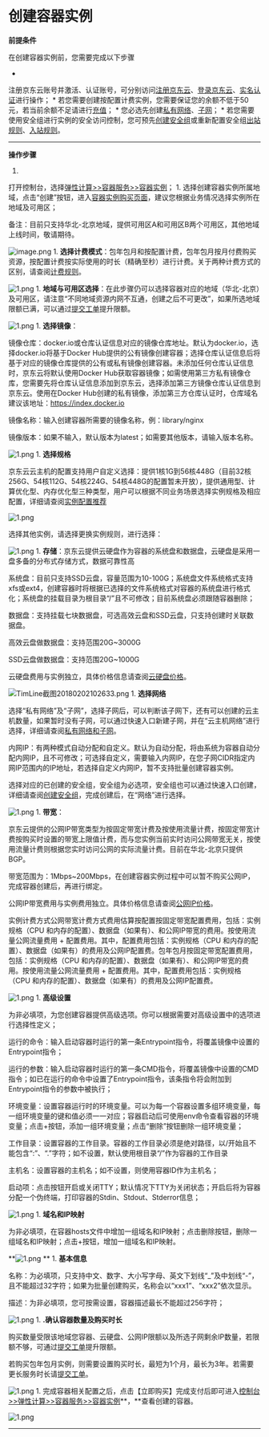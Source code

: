 # **创建容器实例**

**前提条件**

在创建容器实例前，您需要完成以下步骤

* 
注册京东云账号并激活、认证账号，可分别访问[注册京东云](https://uc.jdcloud.com/reg)、[登录京东云](https://uc.jdcloud.com/login)、[实名认证](https://uc.jdcloud.com/account/certify)进行操作；
* 
若您需要创建按配置计费实例，您需要保证您的余额不低于50元，若当前余额不足请进行[充值](https://uc.jdcloud.com/cost/capital/topUp)；
* 
您必选先创建[私有网络](https://www.jdcloud.com/help/detail/1527/isCatalog/1)、[子网](https://www.jdcloud.com/help/detail/1542/isCatalog/1)；
* 
若您需要使用安全组进行实例的安全访问控制，您可预先[创建安全组](https://www.jdcloud.com/help/detail/1486/isCatalog/1)或重新配置安全组[出站规则](https://www.jdcloud.com/help/detail/1490/isCatalog/1)、[入站规则](https://www.jdcloud.com/help/detail/1489/isCatalog/1)。

****

**操作步骤**

1. 
打开控制台，选择[弹性计算>>容器服务>>容器实例](https://console.jdcloud.com/host/container/list)；
1. 
选择创建容器实例所属地域，点击“创建”按钮，进入[容器实例购买页面](https://console.jdcloud.com/host/container/create?dataCenter=cn-north-1)，建议您根据业务情况选择实例所在地域及可用区；

备注：目前只支持华北-北京地域，提供可用区A和可用区B两个可用区，其他地域上线时间，敬请期待。

![image.png](https://img1.jcloudcs.com/cms/cd92e610-02e3-438a-bbdf-ed07211355a420171228220312.png)
1. 
**选择计费模式**：包年包月和按配置计费，包年包月按月付费购买资源，按配置计费按实际使用的时长（精确至秒）进行计费。关于两种计费方式的区别，请查阅[计费规则](https://www.jdcloud.com/help/detail/1940/isCatalog/1)。

![1.png](https://img1.jcloudcs.com/cms/b0b59022-af57-4363-9ecc-1364bbbc99e920171228170458.png)
1. 
**地域与可用区选择**：在此步骤仍可以选择容器对应的地域（华北-北京）及可用区，请注意“不同地域资源内网不互通，创建之后不可更改”，如果所选地域限额已满，可以通过[提交工单](https://uc.jdcloud.com/myorder/form?cateId=1&questionId=251)提升限额。

![1.png](https://img1.jcloudcs.com/cms/b74b388e-d35d-49f7-9ff6-c89f81e0668c20171228170636.png)
1. 
**选择镜像**：

镜像仓库：docker.io或仓库认证信息对应的镜像仓库地址。默认为docker.io，选择docker.io将基于Docker Hub提供的公有镜像创建容器；选择仓库认证信息后将基于对应的镜像仓库提供的公有或私有镜像创建容器。未添加任何仓库认证信息时，京东云将默认使用Docker Hub获取容器镜像；如需使用第三方私有镜像仓库，您需要先将仓库认证信息添加到京东云，选择添加第三方镜像仓库认证信息到京东云。使用在Docker Hub创建的私有镜像，添加第三方仓库认证时，仓库域名建议该地址：https://index.docker.io

镜像名称：输入创建容器所需要的镜像名称，例：library/nginx

镜像版本：如果不输入，默认版本为latest；如需要其他版本，请输入版本名称。

![1.png](https://img1.jcloudcs.com/cms/465b0e16-32cb-4c7a-a22e-13136e4eba6c20171228231510.png)
1. 
**选择规格**

京东云云主机的配置支持用户自定义选择：提供1核1G到56核448G（目前32核256G、54核112G、54核224G、54核448G的配置暂未开放），提供通用型、计算优化型、内存优化型三种类型，用户可以根据不同业务场景选择实例规格及相应配置，详细请查阅[实例配置推荐](https://www.jdcloud.com/help/detail/1992/isCatalog/1)

![1.png](https://img1.jcloudcs.com/cms/4d90955b-ef7c-47e1-b7e0-b234a324da2420171228232413.png)

选择其他实例，请选择更换实例规则，进行选择：

![1.png](https://img1.jcloudcs.com/cms/11870687-4a89-4d59-ba5c-e988bd69e54c20171228232643.png)
1. 
**存储**：京东云提供云硬盘作为容器的系统盘和数据盘，云硬盘是采用一盘多备的分布式存储方式，数据可靠性高

系统盘：目前只支持SSD云盘，容量范围为10-100G；系统盘文件系统格式支持xfs或ext4，创建容器时将根据已选择的文件系统格式对容器的系统盘进行格式化；系统盘的挂载目录为根目录“/”且不可修改；目前系统盘必须跟随容器删除；

数据盘：支持挂载七块数据盘，可选高效云盘和SSD云盘，只支持创建时关联数据盘。

高效云盘做数据盘：支持范围20G~3000G

SSD云盘做数据盘：支持范围20G~1000G

云硬盘费用与实例独立，具体价格信息请查阅[云硬盘价格](https://www.jdcloud.com/help/detail/1953/isCatalog/1)。

![TimLine截图20180202102633.png](https://img1.jcloudcs.com/cms/ee830a4f-05f0-4c44-b453-78231800449f20180202102657.png)
1. 
**选择网络**

选择“私有网络”及“子网”，选择子网后，可以判断该子网下，还有可以创建的云主机数量，如果暂时没有子网，可以通过快速入口新建子网，并在“云主机网络”进行选择，详细请查阅[私有网络和子网](https://www.jdcloud.com/help/detail/464/isCatalog/1)。

内网IP：有两种模式自动分配和自定义。默认为自动分配，将由系统为容器自动分配内网IP，且不可修改；可选择自定义，需要输入内网IP，在您子网CIDR指定内网IP范围内的IP地址，若选择自定义内网IP，暂不支持批量创建容器实例。

选择对应的已创建的安全组，安全组为必选项，安全组也可以通过快速入口创建，详细请查阅[创建安全组](https://www.jdcloud.com/help/detail/1557/isCatalog/1)，完成创建后，在“网络”进行选择。

![1.png](https://img1.jcloudcs.com/cms/fa11f3c5-3033-4050-8f57-f1315278951c20171228233132.png)
1. 
**带宽**：

京东云提供的公网IP带宽类型为按固定带宽计费及按使用流量计费，按固定带宽计费按购买时设置的带宽上限值计费，而与您实例当前实时访问公网带宽无关，按使用流量计费则根据您实时访问公网的实际流量计费。目前在华北-北京只提供BGP。

带宽范围为：1Mbps~200Mbps，在创建容器实例过程中可以暂不购买公网IP，完成容器创建后，再进行绑定。

公网IP带宽费用与实例费用独立。具体价格信息请查阅[公网IP价格](https://www.jdcloud.com/help/detail/1957/isCatalog/1)。

实例计费方式公网带宽计费方式费用估算按配置按固定带宽配置费用，包括：实例规格（CPU 和内存的配置）、数据盘（如果有）、和公网IP带宽的费用。按使用流量公网流量费用 + 配置费用。其中，配置费用包括：实例规格（CPU 和内存的配置）、数据盘（如果有）的费用及公网IP配置费。包年包月按固定带宽配置费用，包括：实例规格（CPU 和内存的配置）、数据盘（如果有）、和公网IP带宽的费用。按使用流量公网流量费用 + 配置费用。其中，配置费用包括：实例规格（CPU 和内存的配置）、数据盘（如果有）的费用及公网IP配置费。

![1.png](https://img1.jcloudcs.com/cms/e61d4126-3b02-4830-aa76-48f3c07217fc20171228233551.png)
1. 
**高级设置**

为非必填项，为您创建容器提供高级选项。你可以根据需要对高级设置中的选项进行选择性定义；

运行的命令：输入启动容器时运行的第一条Entrypoint指令，将覆盖镜像中设置的Entrypoint指令；

运行的参数：输入启动容器时运行的第一条CMD指令，将覆盖镜像中设置的CMD指令；如已在运行的命令中设置了Entrypoint指令，该条指令将会附加到Entrypoint指令的参数中被执行；

环境变量：设置容器运行时的环境变量。可以为每一个容器设置多组环境变量，每一组环境变量的键和值必须一一对应；容器启动后可使用env命令查看容器的环境变量；点击+按钮，添加一组环境变量；点击“删除”按钮删除一组环境变量；

工作目录：设置容器的工作目录。容器的工作目录必须是绝对路径，以/开始且不能包含“:”、“.”字符；如不设置，默认使用根目录“/”作为容器的工作目录

主机名：设置容器的主机名；如不设置，则使用容器ID作为主机名；

启动项：点击按钮开启或关闭TTY；默认情况下TTY为关闭状态；开启后将为容器分配一个伪终端，打印容器的Stdin、Stdout、Stderror信息；

![1.png](https://img1.jcloudcs.com/cms/eb9e149d-8374-415f-9919-0270ccd6160f20171228233721.png)
1. 
**域名和IP映射**

为非必填项，在容器hosts文件中增加一组域名和IP映射；点击删除按钮，删除一组域名和IP映射；点击+按钮，增加一组域名和IP映射。

**![1.png](https://img1.jcloudcs.com/cms/7efc2f20-2b73-483d-8d46-bcfee3da2c6920171228233809.png)
**
1. 
**基本信息**

名称：为必填项，只支持中文、数字、大小写字母、英文下划线“_”及中划线“-”，且不能超过32字符；如果为批量创建购买，名称会以“xxx1”、“xxx2”依次显示。

描述：为非必填项，您可按需设置，容器描述最长不能超过256字符；

![1.png](https://img1.jcloudcs.com/cms/42c40867-a4f0-4992-ab36-c640b35a343920171228233854.png)
1. 
**.确认容器数量及购买时长**

购买数量受限该地域您容器、云硬盘、公网IP限额以及所选子网剩余IP数量，若限额不够，可通过[提交工单](https://uc.jdcloud.com/myorder/submit)提升限额。

若购买包年包月实例，则需要设置购买时长，最短为1个月，最长为3年。若需要更长服务时长请[提交工单](https://uc.jdcloud.com/myorder/form?cateId=1&questionId=251)。

![1.png](https://img1.jcloudcs.com/cms/e3b9c465-f185-4a39-bd33-101d7b0a172c20171228233945.png)
1. 
完成容器相关配置之后，点击【立即购买】完成支付后即可进入[控制台>>弹性计算>>容器服务>>容器实例](https://console.jdcloud.com/host/container/list?dataCenter=cn-north-1)**，**查看创建的容器。

![1.png](https://img1.jcloudcs.com/cms/54171dce-69e6-4498-9644-1f66b3b3ad0a20171228234244.png)

****